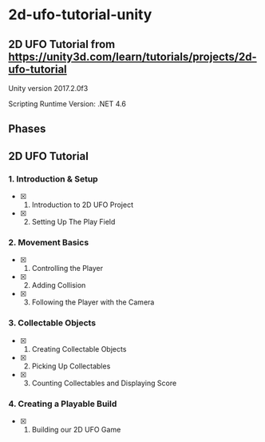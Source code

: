 # 2d-ufo-tutorial-unity

## 2D UFO Tutorial from https://unity3d.com/learn/tutorials/projects/2d-ufo-tutorial

Unity version 2017.2.0f3

Scripting Runtime Version: .NET 4.6

## Phases

## 2D UFO Tutorial

### 1. Introduction & Setup

- [x] 01. Introduction to 2D UFO Project
- [x] 02. Setting Up The Play Field

### 2. Movement Basics

- [x] 01. Controlling the Player
- [x] 02. Adding Collision
- [x] 03. Following the Player with the Camera

### 3. Collectable Objects

- [x] 01. Creating Collectable Objects
- [x] 02. Picking Up Collectables
- [x] 03. Counting Collectables and Displaying Score

### 4. Creating a Playable Build

- [x] 01. Building our 2D UFO Game
